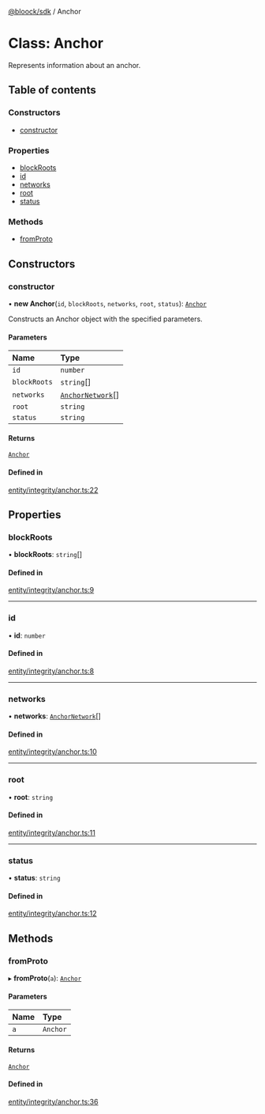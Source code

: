 [@bloock/sdk](../index.md) / Anchor

# Class: Anchor

Represents information about an anchor.

## Table of contents

### Constructors

- [constructor](Anchor.md#constructor)

### Properties

- [blockRoots](Anchor.md#blockroots)
- [id](Anchor.md#id)
- [networks](Anchor.md#networks)
- [root](Anchor.md#root)
- [status](Anchor.md#status)

### Methods

- [fromProto](Anchor.md#fromproto)

## Constructors

### constructor

• **new Anchor**(`id`, `blockRoots`, `networks`, `root`, `status`): [`Anchor`](Anchor.md)

Constructs an Anchor object with the specified parameters.

#### Parameters

| Name | Type |
| :------ | :------ |
| `id` | `number` |
| `blockRoots` | `string`[] |
| `networks` | [`AnchorNetwork`](AnchorNetwork.md)[] |
| `root` | `string` |
| `status` | `string` |

#### Returns

[`Anchor`](Anchor.md)

#### Defined in

[entity/integrity/anchor.ts:22](https://github.com/bloock/bloock-sdk/blob/dcd4dc7/languages/js/src/entity/integrity/anchor.ts#L22)

## Properties

### blockRoots

• **blockRoots**: `string`[]

#### Defined in

[entity/integrity/anchor.ts:9](https://github.com/bloock/bloock-sdk/blob/dcd4dc7/languages/js/src/entity/integrity/anchor.ts#L9)

___

### id

• **id**: `number`

#### Defined in

[entity/integrity/anchor.ts:8](https://github.com/bloock/bloock-sdk/blob/dcd4dc7/languages/js/src/entity/integrity/anchor.ts#L8)

___

### networks

• **networks**: [`AnchorNetwork`](AnchorNetwork.md)[]

#### Defined in

[entity/integrity/anchor.ts:10](https://github.com/bloock/bloock-sdk/blob/dcd4dc7/languages/js/src/entity/integrity/anchor.ts#L10)

___

### root

• **root**: `string`

#### Defined in

[entity/integrity/anchor.ts:11](https://github.com/bloock/bloock-sdk/blob/dcd4dc7/languages/js/src/entity/integrity/anchor.ts#L11)

___

### status

• **status**: `string`

#### Defined in

[entity/integrity/anchor.ts:12](https://github.com/bloock/bloock-sdk/blob/dcd4dc7/languages/js/src/entity/integrity/anchor.ts#L12)

## Methods

### fromProto

▸ **fromProto**(`a`): [`Anchor`](Anchor.md)

#### Parameters

| Name | Type |
| :------ | :------ |
| `a` | `Anchor` |

#### Returns

[`Anchor`](Anchor.md)

#### Defined in

[entity/integrity/anchor.ts:36](https://github.com/bloock/bloock-sdk/blob/dcd4dc7/languages/js/src/entity/integrity/anchor.ts#L36)
